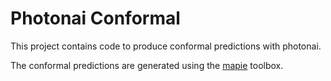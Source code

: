 # Photonai Conformal
This project contains code to produce conformal predictions with photonai.

The conformal predictions are generated using the [mapie](https://mapie.readthedocs.io/en/latest/index.html) toolbox.